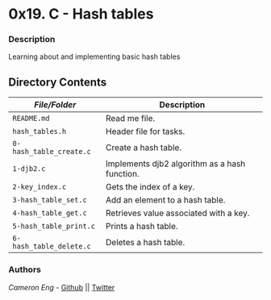 # 0x19. C - Hash tables
### Description
Learning about and implementing basic hash tables

## Directory Contents

|   ***File/Folder***    |  **Description**                       |
|---------------|---------------------------------------|
| `README.md` |  Read me file. |
| `hash_tables.h` | Header file for tasks. |
| `0-hash_table_create.c` | Create a hash table. |
| `1-djb2.c` | Implements djb2 algorithm as a hash function. |
| `2-key_index.c` | Gets the index of a key. |
| `3-hash_table_set.c` | Add an element to a hash table. |
| `4-hash_table_get.c` | Retrieves value associated with a key. |
| `5-hash_table_print.c` | Prints a hash table. |
| `6-hash_table_delete.c` | Deletes a hash table. |

### Authors
*Cameron Eng* - [Github](https://github.com/c_eng/) || [Twitter](https://twitter.com/c33Eng)
